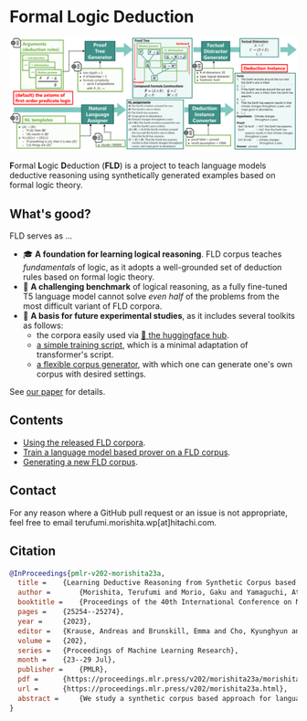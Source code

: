 # Formal Logic Deduction
![framework_overview](./images/framework_overview.PNG)

**F**ormal **L**ogic **D**eduction (**FLD**) is a project to teach language models deductive reasoning using synthetically generated examples based on formal logic theory.

## What's good?
FLD serves as ...

* 🎓 **A foundation for learning logical reasoning**. FLD corpus teaches *fundamentals* of logic, as it adopts a well-grounded set of deduction rules based on formal logic theory.
* 👊 **A challenging benchmark** of logical reasoning, as a fully fine-tuned T5 language model cannot solve *even half* of the problems from the most difficult variant of FLD corpora.
* 🚀 **A basis for future experimental studies**, as it includes several toolkits as follows:
    - the corpora easily used via [🤗 the huggingface hub](https://huggingface.co/datasets/hitachi-nlp/FLD.v2).
    - [a simple training script](https://github.com/hitachi-nlp/FLD-prover/), which is a minimal adaptation of transformer's script.
    - [a flexible corpus generator](https://github.com/hitachi-nlp/FLD-generator/), with which one can generate one's own corpus with desired settings.

See [our paper](https://arxiv.org/abs/2308.07336) for details.

## Contents
* [Using the released FLD corpora](https://github.com/hitachi-nlp/FLD-corpus).
* [Train a language model based prover on a FLD corpus](https://github.com/hitachi-nlp/FLD-prover/).
* [Generating a new FLD corpus](https://github.com/hitachi-nlp/FLD-generator/).

## Contact
For any reason where a GitHub pull request or an issue is not appropriate, feel free to email terufumi.morishita.wp[at]hitachi.com.

## Citation
```bibtex
@InProceedings{pmlr-v202-morishita23a,
  title = 	 {Learning Deductive Reasoning from Synthetic Corpus based on Formal Logic},
  author =       {Morishita, Terufumi and Morio, Gaku and Yamaguchi, Atsuki and Sogawa, Yasuhiro},
  booktitle = 	 {Proceedings of the 40th International Conference on Machine Learning},
  pages = 	 {25254--25274},
  year = 	 {2023},
  editor = 	 {Krause, Andreas and Brunskill, Emma and Cho, Kyunghyun and Engelhardt, Barbara and Sabato, Sivan and Scarlett, Jonathan},
  volume = 	 {202},
  series = 	 {Proceedings of Machine Learning Research},
  month = 	 {23--29 Jul},
  publisher =    {PMLR},
  pdf = 	 {https://proceedings.mlr.press/v202/morishita23a/morishita23a.pdf},
  url = 	 {https://proceedings.mlr.press/v202/morishita23a.html},
  abstract = 	 {We study a synthetic corpus based approach for language models (LMs) to acquire logical deductive reasoning ability. The previous studies generated deduction examples using specific sets of deduction rules. However, these rules were limited or otherwise arbitrary. This can limit the generalizability of acquired deductive reasoning ability. We rethink this and adopt a well-grounded set of deduction rules based on formal logic theory, which can derive any other deduction rules when combined in a multistep way. We empirically verify that LMs trained on the proposed corpora, which we name $\textbf{FLD}$ ($\textbf{F}$ormal $\textbf{L}$ogic $\textbf{D}$eduction), acquire more generalizable deductive reasoning ability. Furthermore, we identify the aspects of deductive reasoning ability on which deduction corpora can enhance LMs and those on which they cannot. Finally, on the basis of these results, we discuss the future directions for applying deduction corpora or other approaches for each aspect. We release the code, data, and models.}
}
```
